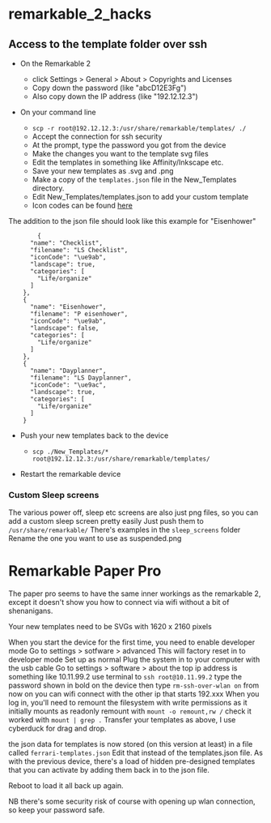 # remarkable_2_hacks

## Access to the template folder over ssh

* On the Remarkable 2
	* click Settings > General > About > Copyrights and Licenses
	* Copy down the password (like "abcD12E3Fg")
	* Also copy down the IP address (like "192.12.12.3")

* On your command line
	* `scp -r root@192.12.12.3:/usr/share/remarkable/templates/ ./`
	* Accept the connection for ssh security
	* At the prompt, type the password you got from the device
	* Make the changes you want to the template svg files
	* Edit the templates in something like Affinity/Inkscape etc.
	* Save your new templates as .svg and .png
	* Make a copy of the `templates.json` file in the New_Templates directory.
  	* Edit New_Templates/templates.json to add your custom template
	* Icon codes can be found [here](http://www.davisr.me/posts/2020/2020-10-07/rm-2.3.0.16-icon-codes.png)    

The addition to the json file should look like this example for "Eisenhower"
```
		{
      "name": "Checklist",
      "filename": "LS Checklist",
      "iconCode": "\ue9ab",
      "landscape": true,
      "categories": [
        "Life/organize"
      ]
    },
    {
      "name": "Eisenhower",
      "filename": "P eisenhower",
      "iconCode": "\ue9ab",
      "landscape": false,
      "categories": [
        "Life/organize"
      ]
    },
    {
      "name": "Dayplanner",
      "filename": "LS Dayplanner",
      "iconCode": "\ue9ac",
      "landscape": true,
      "categories": [
        "Life/organize"
      ]
    }
```


* Push your new templates back to the device 
	* `scp ./New_Templates/* root@192.12.12.3:/usr/share/remarkable/templates/`

* Restart the remarkable device	


### Custom Sleep screens

The various power off, sleep etc screens are also just png files, so you can add a custom sleep screen pretty easily
Just push them to `/usr/share/remarkable/`
There's examples in the `sleep_screens` folder
Rename the one you want to use as suspended.png




# Remarkable Paper Pro


The paper pro seems to have the same inner workings as the remarkable 2, except it doesn't show you how to connect via wifi without a bit of shenanigans. 

Your new templates need to be SVGs with 1620 x 2160 pixels

When you start the device for the first time, you need to enable developer mode 
Go to settings > sotfware > advanced
This will factory reset in to developer mode
Set up as normal
Plug the system in to your computer with the usb cable
Go to settings > software > about
the top ip address is something like 10.11.99.2
use terminal to ```ssh root@10.11.99.2```
type the password shown in bold on the device
then type ```rm-ssh-over-wlan on```
from now on you can wifi connect with the other ip that starts 192.xxx
When you log in, you'll need to remount the filesystem with write permissions as it initially mounts as readonly
remount with ```mount -o remount,rw /```
check it worked with ```mount | grep .```
Transfer your templates as above, I use cyberduck for drag and drop. 

the json data for templates is now stored (on this version at least) in a file called `ferrari-templates.json`
Edit that instead of the templates.json file. 
As with the previous device, there's a load of hidden pre-designed templates that you can activate by adding them back in to the json file. 

Reboot to load it all back up again. 



NB there's some security risk of course with opening up wlan connection, so keep your password safe. 



